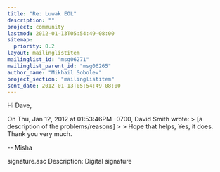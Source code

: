 ```yaml
---
title: "Re: Luwak EOL"
description: ""
project: community
lastmod: 2012-01-13T05:54:49-08:00
sitemap:
  priority: 0.2
layout: mailinglistitem
mailinglist_id: "msg06271"
mailinglist_parent_id: "msg06265"
author_name: "Mikhail Sobolev"
project_section: "mailinglistitem"
sent_date: 2012-01-13T05:54:49-08:00
---
```



Hi Dave,

On Thu, Jan 12, 2012 at 01:53:46PM -0700, David Smith wrote:
&gt; [a description of the problems/reasons]
&gt; 
&gt; Hope that helps,
Yes, it does. Thank you very much.

--
Misha


signature.asc
Description: Digital signature
